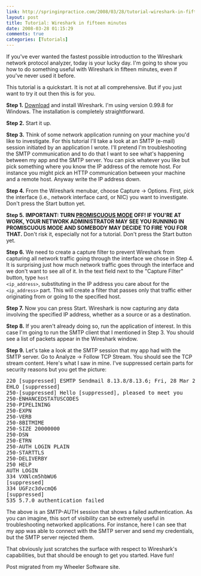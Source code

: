 ```yaml
---
link: http://springinpractice.com/2008/03/28/tutorial-wireshark-in-fifteen-minutes/
layout: post
title: Tutorial: Wireshark in fifteen minutes
date: 2008-03-28 01:15:29
comments: true
categories: [Tutorials]
---
```

If you've ever wanted the fastest possible introduction to the Wireshark network protocol analyzer, today is your lucky day.  I'm going to show you how to do something useful with Wireshark in fifteen minutes, even if you've never used it before.

This tutorial is a quickstart.  It is not at all comprehensive.  But if you just want to try it out then this is for you.

<b>Step 1.</b> <a href="http://www.wireshark.org/">Download</a> and install Wireshark.  I'm using version 0.99.8 for Windows.  The installation is completely straightforward.

<b>Step 2.</b> Start it up.

<b>Step 3.</b> Think of some network application running on your machine you'd like to investigate.  For this tutorial I'll take a look at an SMTP (e-mail) session initiated by an application I wrote.  I'll pretend I'm troubleshooting the SMTP communication and to do that I want to see what's happening between my app and the SMTP server.  You can pick whatever you like but pick something where you know the IP address of the remote host.  For instance you might pick an HTTP communication between your machine and a remote host.  Anyway write the IP address down.

<b>Step 4.</b> From the Wireshark menubar, choose Capture &rarr; Options.  First, pick the interface (i.e., network interface card, or NIC) you want to investigate.  Don't press the Start button yet.

<b>Step 5.</b> <strong>IMPORTANT: TURN <a href="http://en.wikipedia.org/wiki/Promiscuous_mode">PROMISCUOUS MODE</a> OFF!  IF YOU'RE AT WORK, YOUR NETWORK ADMINISTRATOR MAY SEE YOU RUNNING IN PROMISCUOUS MODE AND SOMEBODY MAY DECIDE TO FIRE YOU FOR THAT.</strong>  Don't risk it, especially not for a tutorial.  Don't press the Start button yet.

<b>Step 6.</b> We need to create a capture filter to prevent Wireshark from capturing all network traffic going through the interface we chose in Step 4.  It is surprising just how much network traffic goes through the interface and we don't want to see all of it.  In the text field next to the "Capture Filter" button, type <code>host &lt;ip_address&gt;</code>, substituting in the IP address you care about for the <code>&lt;ip_address&gt;</code> part.  This will create a filter that passes only that traffic either originating from or going to the specified host.

<b>Step 7.</b> Now you can press Start.  Wireshark is now capturing any data involving the specified IP address, whether as a source or as a destination.

<b>Step 8.</b> If you aren't already doing so, run the application of interest.  In this case I'm going to run the SMTP client that I mentioned in Step 3.  You should see a list of packets appear in the Wireshark window.

<b>Step 9.</b>  Let's take a look at the SMTP session that my app had with the SMTP server.  Go to Analyze &rarr; Follow TCP Stream.  You should see the TCP stream content.  Here's what I saw in mine.  I've suppressed certain parts for security reasons but you get the picture:

<pre>220 [suppressed] ESMTP Sendmail 8.13.8/8.13.6; Fri, 28 Mar 2008 01:15:04 -0700
EHLO [suppressed]
250-[suppressed] Hello [suppressed], pleased to meet you
250-ENHANCEDSTATUSCODES
250-PIPELINING
250-EXPN
250-VERB
250-8BITMIME
250-SIZE 20000000
250-DSN
250-ETRN
250-AUTH LOGIN PLAIN
250-STARTTLS
250-DELIVERBY
250 HELP
AUTH LOGIN
334 VXNlcm5hbWU6
[suppressed]
334 UGFzc3dvcmQ6
[suppressed]
535 5.7.0 authentication failed</pre>

The above is an SMTP-AUTH session that shows a failed authentication.  As you can imagine, this sort of visibility can be extremely useful in troubleshooting networked applications.  For instance, here I can see that my app was able to connect with the SMTP server and send my credentials, but the SMTP server rejected them.

That obviously just scratches the surface with respect to Wireshark's capabilities, but that should be enough to get you started.  Have fun!

<div class="endnote">Post migrated from my Wheeler Software site.</div>
